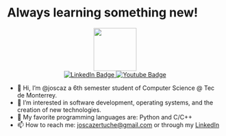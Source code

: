 # Always learning something new!

<div id="header" align="center">
  <img src="https://media.giphy.com/media/M9gbBd9nbDrOTu1Mqx/giphy.gif" width="100"/>
  <div id="badges">
    <a href="https://www.linkedin.com/in/jose-carlos-zertuche-de-la-cruz-278b3b215/">
      <img src="https://img.shields.io/badge/LinkedIn-blue?style=for-the-badge&logo=linkedin&logoColor=white" alt="LinkedIn Badge"/>
    </a>
    <a href="https://www.youtube.com/channel/UC6jfCGOXj5triNdgFN_L7GQ">
      <img src="https://img.shields.io/badge/YouTube-red?style=for-the-badge&logo=youtube&logoColor=white" alt="Youtube Badge"/>
    </a>
  </div>
  <img src="https://komarev.com/ghpvc/?username=joscaz&style=flat-square&color=blue" alt=""/>
</div>

- 👋 Hi, I’m @joscaz a 6th semester student of Computer Science @ Tec de Monterrey.
- 👀 I’m interested in software development, operating systems, and the creation of new technologies.
- 🌱 My favorite programming languages are: Python and C/C++ 
- 📫 How to reach me: joscazertuche@gmail.com or through my [LinkedIn](https://www.linkedin.com/in/jose-carlos-zertuche-de-la-cruz-278b3b215/)

<!---
joscaz/joscaz is a ✨ special ✨ repository because its `README.md` (this file) appears on your GitHub profile.
You can click the Preview link to take a look at your changes.
--->
